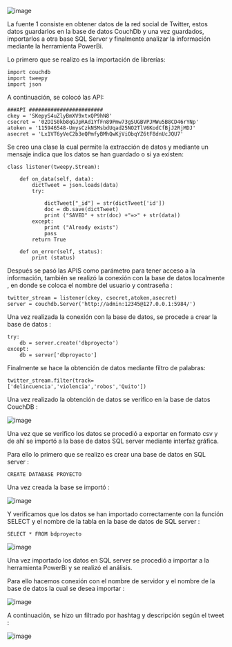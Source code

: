 ![image](https://user-images.githubusercontent.com/74840012/156652021-b6e086b8-d5d9-4275-818e-1efb4ad66ac8.png)  

La fuente 1 consiste en obtener datos de la red social de Twitter, estos datos guardarlos en la base de datos CouchDb y una vez guardados, importarlos a otra base SQL Server y finalmente analizar la información mediante la herramienta PowerBi. 

Lo primero que se realizo es la importación de librerías:

```
import couchdb
import tweepy
import json
```
A continuación, se colocó las API:

```
###API ########################
ckey = 'SKepyS4uZlyBmXV9xtxQP9hN8'
csecret = '02DIS0kb8qGJpRAd1YfFn89Pmw73gSUGBVPJMWu5B8CD46rYNp'
atoken = '115946548-UmysCzkNSMsbdUqad25NO2TlV6KodCfBjJ2RjMDJ'
asecret = 'Lx1VT6yVeC2b3eQPmfyBMhQwKjViObqYZ6tF8dnUcJQU7'
```

Se creo una clase la cual permite la extracción de datos y mediante un mensaje indica que los datos se han guardado o si ya existen:
```
class listener(tweepy.Stream):
    
    def on_data(self, data):
        dictTweet = json.loads(data)
        try:
            
            dictTweet["_id"] = str(dictTweet['id'])
            doc = db.save(dictTweet)
            print ("SAVED" + str(doc) +"=>" + str(data))
        except:
            print ("Already exists")
            pass
        return True
    
    def on_error(self, status):
        print (status)
```
Después se pasó las APIS como parámetro para tener acceso a la información, también se realizó la conexión con la base de datos localmente , en donde se coloca el nombre del usuario y contraseña : 

```
twitter_stream = listener(ckey, csecret,atoken,asecret)
server = couchdb.Server('http://admin:12345@127.0.0.1:5984/')

```

Una vez realizada la conexión con la base de datos, se procede a crear la base de datos : 
```
try:
    db = server.create('dbproyecto')
except:
    db = server['dbproyecto']

```

Finalmente se hace la obtención de datos mediante filtro de palabras: 

```
twitter_stream.filter(track=['delincuencia','violencia','robos','Quito'])

```

Una vez realizado la obtención de datos se verifico en la base de datos CouchDB :

![image](https://user-images.githubusercontent.com/74840012/156651676-7deeecae-13a5-4c02-8cef-1077274c0150.png)


Una vez que se verifico los datos se procedió a exportar en formato csv y de ahí se importó a la base de datos SQL server mediante interfaz gráfica.

Para ello lo primero que se realizo es crear una base de datos en SQL server :

```
CREATE DATABASE PROYECTO 

```

Una vez creada la base se importó : 


![image](https://user-images.githubusercontent.com/74840012/156651717-4308f242-8874-45d2-b27d-f4875a27ce1c.png)


Y verificamos que los datos se han importado correctamente con la función SELECT y el nombre de la tabla en la base de datos de SQL server : 

```
SELECT * FROM bdproyecto

```

![image](https://user-images.githubusercontent.com/74840012/156651756-66f7334d-e2e9-4478-815d-74be5fe53938.png)


Una vez importado los datos en SQL server se procedió a importar a la herramienta PowerBi y se realizó el análisis. 

Para ello hacemos conexión con el nombre de servidor y el nombre de la base de datos la cual se desea importar : 

![image](https://user-images.githubusercontent.com/74840012/156651828-910e2097-94e3-4851-8103-bc0175923ee9.png)


A continuación, se hizo un filtrado por hashtag  y descripción según el tweet : 

![image](https://user-images.githubusercontent.com/74840012/156651857-8059745b-d341-4b74-877b-c1282046caec.png)

